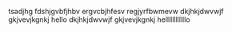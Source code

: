 tsadjhg fdshjgvbfjhbv ergvcbjhfesv regjyrfbwmevw
dkjhkjdwvwjf gkjvevjkgnkj hello
dkjhkjdwvwjf gkjvevjkgnkj hellllllllllllo
